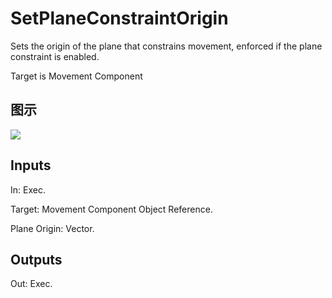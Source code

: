 # SetPlaneConstraintOrigin

Sets the origin of the plane that constrains movement, enforced if the plane constraint is enabled.

Target is Movement Component

## 图示

![]($-20221218-18251372.png)

## Inputs

In: Exec.

Target: Movement Component Object Reference.

Plane Origin: Vector.  

## Outputs

Out: Exec.

